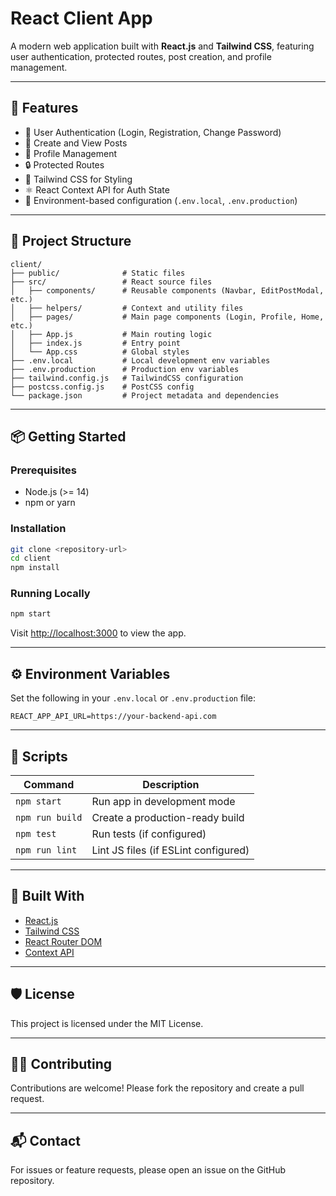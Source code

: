 # React Client App

A modern web application built with **React.js** and **Tailwind CSS**, featuring user authentication, protected routes, post creation, and profile management.

---

## 🚀 Features

- 🔐 User Authentication (Login, Registration, Change Password)
- 🧾 Create and View Posts
- 🧍 Profile Management
- 🔒 Protected Routes
- 🎨 Tailwind CSS for Styling
- ⚛️ React Context API for Auth State
- 🔧 Environment-based configuration (`.env.local`, `.env.production`)

---

## 🧱 Project Structure

```
client/
├── public/              # Static files
├── src/                 # React source files
│   ├── components/      # Reusable components (Navbar, EditPostModal, etc.)
│   ├── helpers/         # Context and utility files
│   ├── pages/           # Main page components (Login, Profile, Home, etc.)
│   ├── App.js           # Main routing logic
│   ├── index.js         # Entry point
│   └── App.css          # Global styles
├── .env.local           # Local development env variables
├── .env.production      # Production env variables
├── tailwind.config.js   # TailwindCSS configuration
├── postcss.config.js    # PostCSS config
└── package.json         # Project metadata and dependencies
```

---

## 📦 Getting Started

### Prerequisites

- Node.js (>= 14)
- npm or yarn

### Installation

```bash
git clone <repository-url>
cd client
npm install
```

### Running Locally

```bash
npm start
```

Visit [http://localhost:3000](http://localhost:3000) to view the app.

---

## ⚙️ Environment Variables

Set the following in your `.env.local` or `.env.production` file:

```env
REACT_APP_API_URL=https://your-backend-api.com
```

---

## 🧪 Scripts

| Command            | Description                         |
|-------------------|-------------------------------------|
| `npm start`       | Run app in development mode         |
| `npm run build`   | Create a production-ready build     |
| `npm test`        | Run tests (if configured)           |
| `npm run lint`    | Lint JS files (if ESLint configured)|

---

## 🧰 Built With

- [React.js](https://reactjs.org/)
- [Tailwind CSS](https://tailwindcss.com/)
- [React Router DOM](https://reactrouter.com/)
- [Context API](https://reactjs.org/docs/context.html)

---

## 🛡️ License

This project is licensed under the MIT License.

---

## 🙋‍♀️ Contributing

Contributions are welcome! Please fork the repository and create a pull request.

---

## 📬 Contact

For issues or feature requests, please open an issue on the GitHub repository.
